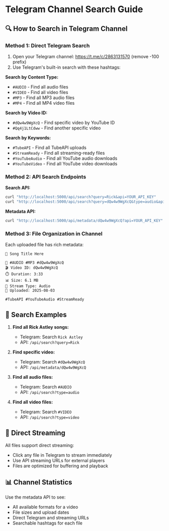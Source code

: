 # Telegram Channel Search Guide

## 🔍 How to Search in Telegram Channel

### Method 1: Direct Telegram Search
1. Open your Telegram channel: https://t.me/c/2863131570 (remove -100 prefix)
2. Use Telegram's built-in search with these hashtags:

**Search by Content Type:**
- `#AUDIO` - Find all audio files
- `#VIDEO` - Find all video files  
- `#MP3` - Find all MP3 audio files
- `#MP4` - Find all MP4 video files

**Search by Video ID:**
- `#dQw4w9WgXcQ` - Find specific video by YouTube ID
- `#Qq4j1LtCdww` - Find another specific video

**Search by Keywords:**
- `#TubeAPI` - Find all TubeAPI uploads
- `#StreamReady` - Find all streaming-ready files
- `#YouTubeAudio` - Find all YouTube audio downloads
- `#YouTubeVideo` - Find all YouTube video downloads

### Method 2: API Search Endpoints

**Search API:**
```bash
curl "http://localhost:5000/api/search?query=Rick&api=YOUR_API_KEY"
curl "http://localhost:5000/api/search?query=dQw4w9WgXcQ&type=audio&api=YOUR_API_KEY"
```

**Metadata API:**
```bash
curl "http://localhost:5000/api/metadata/dQw4w9WgXcQ?api=YOUR_API_KEY"
```

### Method 3: File Organization in Channel

Each uploaded file has rich metadata:

```
🎵 Song Title Here

📱 #AUDIO #MP3 #dQw4w9WgXcQ
🎬 Video ID: dQw4w9WgXcQ
⏱️ Duration: 3:33
📊 Size: 6.1 MB
🔗 Stream Type: Audio
📅 Uploaded: 2025-08-03

#TubeAPI #YouTubeAudio #StreamReady
```

## 🎯 Search Examples

1. **Find all Rick Astley songs:**
   - Telegram: Search `Rick Astley`
   - API: `/api/search?query=Rick`

2. **Find specific video:**
   - Telegram: Search `#dQw4w9WgXcQ`
   - API: `/api/metadata/dQw4w9WgXcQ`

3. **Find all audio files:**
   - Telegram: Search `#AUDIO`
   - API: `/api/search?type=audio`

4. **Find all video files:**
   - Telegram: Search `#VIDEO`
   - API: `/api/search?type=video`

## 🔗 Direct Streaming

All files support direct streaming:
- Click any file in Telegram to stream immediately
- Use API streaming URLs for external players
- Files are optimized for buffering and playback

## 📊 Channel Statistics

Use the metadata API to see:
- All available formats for a video
- File sizes and upload dates
- Direct Telegram and streaming URLs
- Searchable hashtags for each file